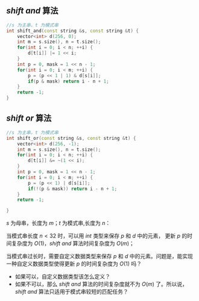 ## $shift\ and$ 算法
```cpp
//s 为主串，t 为模式串
int shift_and(const string &s, const string &t) {
    vector<int> d(256, 0);
    int m = s.size(), n = t.size();
    for(int i = 0; i < n; ++i) {
        d[t[i]] |= 1 << i;
    }
    int p = 0, mask = 1 << n - 1;
    for(int i = 0; i < m; ++i) {
        p = (p << 1 | 1) & d[s[i]];
        if(p & mask) return i - n + 1;
    }
    return -1;
}
```

## $shift\ or$ 算法
```cpp
//s 为主串，t 为模式串
int shift_or(const string &s, const string &t) {
    vector<int> d(256, -1);
    int m = s.size(), n = t.size();
    for(int i = 0; i < n; ++i) {
        d[t[i]] &= ~(1 << i);
    }
    int p = 0, mask = 1 << n - 1;
    for(int i = 0; i < m; ++i) {
        p = (p << 1) | d[s[i]];
        if(!(p & mask)) return i - n + 1;
    }
    return -1;

}
```

$s$ 为母串，长度为 $m$；$t$ 为模式串,长度为 $n$：

当模式串长度 $n < 32$ 时，可以用 $int$ 类型来保存 $p$ 和 $d$ 中的元素， 更新 $p$ 的时间复杂度为 $O(1)$，$shift\ and$ 算法时间复杂度为 $O(m)$；

当模式串过长时，需要自定义数据类型来保存 $p$ 和 $d$ 中的元素。问题是，能实现一种自定义数据类型使得更新 $p$ 的时间复杂度为 $O(1)$ 吗？
- 如果可以，自定义数据类型该怎么定义？
- 如果不可以，那么 $shift\ and$ 算法的时间复杂度就不为 $O(m)$ 了。所以说，$shift\ and$ 算法只适用于模式串较短的匹配任务？